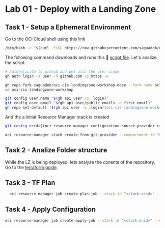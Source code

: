 # Lab 01 - Deploy with a Landing Zone

## Task 1 - Setup a Ephemeral Environment

Go to the OCI Cloud shell using this [link](https://cloud.oracle.com/?&bdcstate=maximized&cloudshell=true)

```bash
/bin/bash -c "$(curl -fsSL https://raw.githubusercontent.com/saguadob/oci-cis-landingzone-workshop-nose/main/configure-oci-shell.sh)"
```

The following command downloads and runs this 📃 [script file](../configure-oci-shell.sh). Let's analize the script:

```sh
# Authenticate to github and get also the user scope
gh auth login -s user -h github.com -p https -w

gh repo fork saguadob/oci-cis-landingzone-workshop-nose --fork-name oci-cis-landingzone-workshop --clone --remote=true --remote-name=origin
cd oci-cis-landingzone-workshop

git config user.name "$(gh api user -q .login)"
git config user.email "$(gh api user/public_emails -q first.email)"
gh repo set-default "$(gh api user -q .login)/oci-cis-landingzone-workshop"
```

And the a initial Resource Manager stack is created

```sh
git_config_ocid=$(oci resource-manager configuration-source-provider create-github-access-token-provider --compartment-id "$OCI_TENANCY" --access-token "$(gh auth token)" --api-endpoint "https://github.com"  --display-name "gh-lz-01" --query data.id --raw-output) 

oci resource-manager stack create-from-git-provider --compartment-id "$OCI_TENANCY" --config-source-configuration-source-provider-id "$git_config_ocid" --config-source-branch-name main --config-source-repository-url "$(gh repo view --json url -q .url)" --config-source-working-directory lz --display-name "stack-gh-oci-lz-01" --terraform-version "1.2.x" --variables "{\"tenancy_ocid\":\"$OCI_TENANCY\" , \"region\":\"$OCI_REGION\"}"
```

## Task 2 - Analize Folder structure

While the LZ is being deployed, lets analyze the conents of the repository. Go to the [terraform guide](../terraform.md).

## Task 3 - TF Plan

``` sh
  oci resource-manager job create-plan-job --stack-id "<stack-ocid>" --display-name "plan-lz-job"
```

## Task 4 - Apply Configuration

```sh
oci resource-manager job create-apply-job --stack-id "<stack-ocid>" --execution-plan-strategy FROM_PLAN_JOB_ID --execution-plan-job-id "<plan-job-ocid>" --display-name "apply-deploy-lz-job"
```